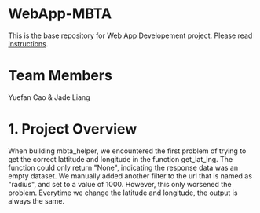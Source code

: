 # WebApp-MBTA
 This is the base repository for Web App Developement project. Please read [instructions](instructions.md). 

# Team Members
Yuefan Cao & Jade Liang

# 1. Project Overview
When building mbta_helper, we encountered the first problem of trying to get the correct lattitude and longitude in the function get_lat_lng. The function could only return "None", indicating the response data was an empty dataset. We manually added another filter to the url that is named as "radius", and set to a value of 1000. However, this only worsened the problem. Everytime we change the latitude and longitude, the output is always the same. 
